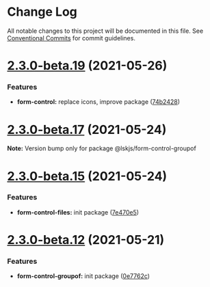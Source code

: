 # Change Log

All notable changes to this project will be documented in this file.
See [Conventional Commits](https://conventionalcommits.org) for commit guidelines.

# [2.3.0-beta.19](https://github.com/lskjs/ux/tree/master/packages/form-control-groupof/compare/v2.3.0-beta.18...v2.3.0-beta.19) (2021-05-26)


### Features

* **form-control:** replace icons, improve package ([74b2428](https://github.com/lskjs/ux/tree/master/packages/form-control-groupof/commit/74b2428eebd5b103ed9ed4fd93fbf3361a534d06))





# [2.3.0-beta.17](https://github.com/lskjs/ux/tree/master/packages/form-control-groupof/compare/v2.3.0-beta.15...v2.3.0-beta.17) (2021-05-24)

**Note:** Version bump only for package @lskjs/form-control-groupof





# [2.3.0-beta.15](https://github.com/lskjs/ux/tree/master/packages/form-control-groupof/compare/v2.3.0-beta.13...v2.3.0-beta.15) (2021-05-24)


### Features

* **form-control-files:** init package ([7e470e5](https://github.com/lskjs/ux/tree/master/packages/form-control-groupof/commit/7e470e516e17684fe8a4dfe04ab4a6e3abb0bd58))





# [2.3.0-beta.12](https://github.com/lskjs/ux/tree/master/packages/form-control-groupof/compare/v2.3.0-beta.12...v2.3.0-beta.12) (2021-05-21)


### Features

* **form-control-groupof:** init package ([0e7762c](https://github.com/lskjs/ux/tree/master/packages/form-control-groupof/commit/0e7762ca03dfd2859d440bf6caa2f5cc25a92266))
